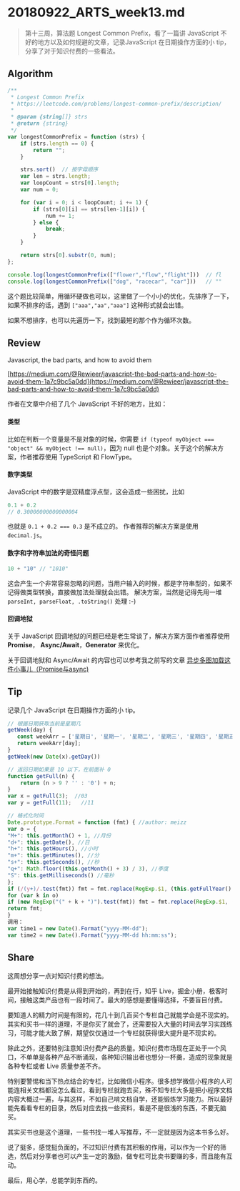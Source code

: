 # 20180922_ARTS_week13.md

> 第十三周，算法题 Longest Common Prefix，看了一篇讲 JavaScript 不好的地方以及如何规避的文章，记录JavaScript 在日期操作方面的小 tip，分享了对于知识付费的一些看法。

## Algorithm

```javascript
/**
 * Longest Common Prefix
 * https://leetcode.com/problems/longest-common-prefix/description/
 * 
 * @param {string[]} strs
 * @return {string}
 */
var longestCommonPrefix = function (strs) {
    if (strs.length == 0) {
        return "";
    }

    strs.sort()  // 按字母顺序
    var len = strs.length;
    var loopCount = strs[0].length;
    var num = 0;

    for (var i = 0; i < loopCount; i += 1) {
        if (strs[0][i] == strs[len-1][i]) {
            num += 1;
        } else {
            break;
        }
    }

    return strs[0].substr(0, num);
};

console.log(longestCommonPrefix(["flower","flow","flight"]))  // fl
console.log(longestCommonPrefix(["dog", "racecar", "car"]))   // ""
```

这个题比较简单，用循环硬做也可以，这里做了一个小小的优化，先排序了一下，如果不排序的话，遇到 `["aaa","aa","aaa"]` 这种形式就会出错。

如果不想排序，也可以先遍历一下，找到最短的那个作为循环次数。

## Review

Javascript, the bad parts, and how to avoid them

[https://medium.com/@Rewieer/javascript-the-bad-parts-and-how-to-avoid-them-1a7c9bc5a0dd](https://medium.com/@Rewieer/javascript-the-bad-parts-and-how-to-avoid-them-1a7c9bc5a0dd)

作者在文章中介绍了几个 JavaScript 不好的地方，比如：

#### 类型

比如在判断一个变量是不是对象的时候，你需要 `if (typeof myObject === "object" && myObject !== null)`，因为 null 也是个对象。关于这个的解决方案，作者推荐使用 TypeScript 和 FlowType。

#### 数字类型

JavaScript 中的数字是双精度浮点型，这会造成一些困扰，比如

```javascript
0.1 + 0.2
// 0.30000000000000004
```
也就是 `0.1 + 0.2 === 0.3` 是不成立的。
作者推荐的解决方案是使用 `decimal.js`。

#### 数字和字符串加法的奇怪问题

```javascript
10 + "10" // "1010"
```
这会产生一个非常容易忽略的问题，当用户输入的时候，都是字符串型的，如果不记得做类型转换，直接做加法处理就会出错。
解决方案，当然是记得先用一堆 `parseInt, parseFloat, .toString()` 处理 :-)

#### 回调地狱

关于 JavaScript 回调地狱的问题已经是老生常谈了，解决方案方面作者推荐使用 **Promise**， **Async/Await**，**Generator** 来优化。

关于回调地狱和 Async/Await 的内容也可以参考我之前写的文章 [异步多图加载这件小事儿（Promise与async)
](http://www.imbeta.cn/yi-bu-duo-tu-jia-zai-zhe-jian-xiao-shi-er-promiseyu-async.html#yi-bu-duo-tu-jia-zai-zhe-jian-xiao-shi-er-promiseyu-async)



## Tip

记录几个 JavaScript 在日期操作方面的小 tip。

```javascript
// 根据日期获取当前是星期几
getWeek(day) {
   const weekArr = ['星期日', '星期一', '星期二', '星期三', '星期四', '星期五', '星期六'];
   return weekArr[day];
}
getWeek(new Date(x).getDay()) 

// 返回日期如果是 10 以下，在前面补 0 
function getFull(n) {
    return (n > 9 ? '' : '0') + n;
}
var x = getFull(3);  //03
var y = getFull(11);   //11

// 格式化时间
Date.prototype.Format = function (fmt) { //author: meizz
var o = {
"M+": this.getMonth() + 1, //月份
"d+": this.getDate(), //日
"h+": this.getHours(), //小时
"m+": this.getMinutes(), //分
"s+": this.getSeconds(), //秒
"q+": Math.floor((this.getMonth() + 3) / 3), //季度
"S": this.getMilliseconds() //毫秒
};
if (/(y+)/.test(fmt)) fmt = fmt.replace(RegExp.$1, (this.getFullYear() + "").substr(4 - RegExp.$1.length));
for (var k in o)
if (new RegExp("(" + k + ")").test(fmt)) fmt = fmt.replace(RegExp.$1, (RegExp.$1.length == 1) ? (o[k]) : (("00" + o[k]).substr(("" + o[k]).length)));
return fmt;
}
调用：
var time1 = new Date().Format("yyyy-MM-dd");
var time2 = new Date().Format("yyyy-MM-dd hh:mm:ss");

```

## Share

这周想分享一点对知识付费的想法。

最开始接触知识付费是从得到开始的，再到在行，知乎 Live，掘金小册，极客时间，接触这类产品也有一段时间了。最大的感想是要懂得选择，不要盲目付费。

要知道人的精力时间是有限的，花几十到几百买个专栏自己就能学会是不现实的。其实和买书一样的道理，不是你买了就会了，还需要投入大量的时间去学习实践练习，可能才能大致了解，期望仅仅通过一个专栏就获得很大提升是不现实的。

除此之外，还要特别注意知识付费产品的质量。知识付费市场现在正处于一个风口，不单单是各种产品不断涌现，各种知识输出者也想分一杯羹，造成的现象就是各种专栏或者 Live 质量参差不齐。

特别要警惕和当下热点结合的专栏，比如微信小程序。很多想学微信小程序的人可能连相关文档都没怎么看过，看到专栏就跑去买，殊不知专栏大多是把小程序文档内容大概过一遍，与其这样，不如自己啃文档自学，还能锻炼学习能力。所以最好能先看看专栏的目录，然后对应去找一些资料，看是不是很浅的东西，不要无脑买。

其实买书也是这个道理，一些书找一堆人写推荐，不一定就是因为这本书多么好。

说了挺多，感觉挺负面的，不过知识付费有其积极的作用，可以作为一个好的筛选，然后对分享者也可以产生一定的激励，做专栏可比卖书要赚的多，而且能有互动。

最后，用心学，总能学到东西的。
